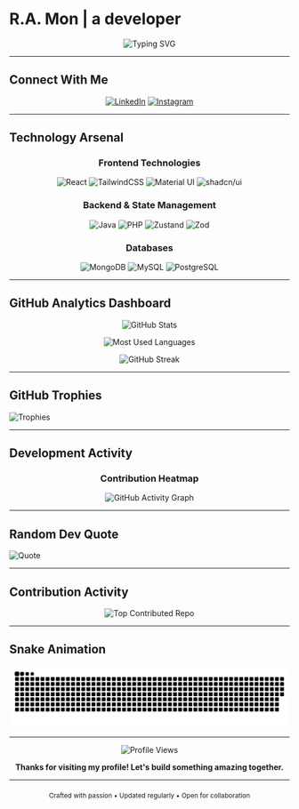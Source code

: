 # R.A. Mon | a developer

<div align="center">
  
  ![Typing SVG](https://readme-typing-svg.herokuapp.com?font=JetBrains+Mono&weight=600&size=28&duration=3000&pause=1000&color=58A6FF&center=true&vCenter=true&width=600&height=70&lines=a+developer;Problem+Solver;Code+Enthusiast;Building+Digital+Solutions)
  
</div>

---

## Connect With Me

<div align="center">
  
  [![LinkedIn](https://img.shields.io/badge/LinkedIn-0077B5?style=for-the-badge&logo=linkedin&logoColor=white)](https://linkedin.com/in/r-a-mohan)
  [![Instagram](https://img.shields.io/badge/Instagram-E4405F?style=for-the-badge&logo=Instagram&logoColor=white)](https://instagram.com/r.a.mon_)
  
</div>

---

## Technology Arsenal

<div align="center">

### Frontend Technologies
![React](https://img.shields.io/badge/React-61DAFB?style=for-the-badge&logo=react&logoColor=black)
![TailwindCSS](https://img.shields.io/badge/Tailwind_CSS-06B6D4?style=for-the-badge&logo=tailwindcss&logoColor=white)
![Material UI](https://img.shields.io/badge/Material--UI-007FFF?style=for-the-badge&logo=mui&logoColor=white)
![shadcn/ui](https://img.shields.io/badge/shadcn/ui-000000?style=for-the-badge&logo=shadcnui&logoColor=white)

### Backend & State Management
![Java](https://img.shields.io/badge/Java-ED8B00?style=for-the-badge&logo=openjdk&logoColor=white)
![PHP](https://img.shields.io/badge/PHP-777BB4?style=for-the-badge&logo=php&logoColor=white)
![Zustand](https://img.shields.io/badge/Zustand-FF6B35?style=for-the-badge&logo=react&logoColor=white)
![Zod](https://img.shields.io/badge/Zod-3E67B1?style=for-the-badge&logo=zod&logoColor=white)

### Databases
![MongoDB](https://img.shields.io/badge/MongoDB-47A248?style=for-the-badge&logo=mongodb&logoColor=white)
![MySQL](https://img.shields.io/badge/MySQL-4479A1?style=for-the-badge&logo=mysql&logoColor=white)
![PostgreSQL](https://img.shields.io/badge/PostgreSQL-336791?style=for-the-badge&logo=postgresql&logoColor=white)

</div>

---

## GitHub Analytics Dashboard

<div align="center">
  
  ![GitHub Stats](https://github-readme-stats.vercel.app/api?username=Ramoniswack&show_icons=true&theme=tokyonight&include_all_commits=true&count_private=true&hide_border=true&bg_color=0D1117&title_color=58A6FF&icon_color=58A6FF&text_color=C9D1D9&border_radius=10)
  
  ![Most Used Languages](https://github-readme-stats.vercel.app/api/top-langs/?username=Ramoniswack&layout=compact&theme=tokyonight&hide_border=true&bg_color=0D1117&title_color=58A6FF&text_color=C9D1D9&border_radius=10&langs_count=8)
  
</div>

<div align="center">
  
  ![GitHub Streak](https://streak-stats.demolab.com/?user=Ramoniswack&theme=tokyonight&hide_border=true&background=0D1117&stroke=58A6FF&ring=58A6FF&fire=FF6B6B&currStreakNum=C9D1D9&sideNums=C9D1D9&currStreakLabel=58A6FF&sideLabels=58A6FF&dates=8B949E&border_radius=10)
  
</div>

---

## GitHub Trophies
![Trophies](https://github-profile-trophy.vercel.app/?username=Ramoniswack&theme=radical&no-frame=false&no-bg=false&margin-w=4&row=2&column=4)

---

## Development Activity

<div align="center">

### Contribution Heatmap
![GitHub Activity Graph](https://github-readme-activity-graph.vercel.app/graph?username=Ramoniswack&theme=tokyo-night&bg_color=0D1117&color=58A6FF&line=58A6FF&point=FF6B6B&area=true&hide_border=true&radius=10&custom_title=Contribution%20Activity%20Over%20Time)

</div>

---

## Random Dev Quote
![Quote](https://quotes-github-readme.vercel.app/api?type=horizontal&theme=radical&quote_category=inspirational)

---

## Contribution Activity

<div align="center">
  
  ![Top Contributed Repo](https://github-contributor-stats.vercel.app/api?username=Ramoniswack&limit=4&theme=tokyonight&combine_all_yearly_contributions=true&hide_border=true&bg_color=0D1117&title_color=58A6FF&text_color=C9D1D9&border_radius=10)
  
</div>

---

## Snake Animation

<div align="center">
  
  ![Snake animation](https://raw.githubusercontent.com/Ramoniswack/Ramoniswack/output/github-snake-dark.svg)
  
</div>

---

<div align="center">
  
  ![Profile Views](https://komarev.com/ghpvc/?username=Ramoniswack&color=58A6FF&style=for-the-badge&label=Profile+Views)
  
  **Thanks for visiting my profile! Let's build something amazing together.**
  
</div>

---

<div align="center">
  <sub>Crafted with passion • Updated regularly • Open for collaboration</sub>
</div>
